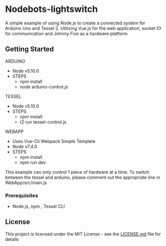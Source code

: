 # Nodebots-lightswitch

A simple example of using Node.js to create a connected system for Arduino Uno and Tessel 2. Utilizing Vue.js for the web application, socket IO for communication and Johnny Five as a hardware platform.

## Getting Started

ARDUINO
- Node v5.10.0
- STEPS
	- npm install
	- node arduino-control.js

TESSEL
- Node v5.10.0
- STEPS
	- npm install
	- t2 run tessel-control.js


WEBAPP
- Uses Vue-Cli Webpack Simple Template
- Node v7.4.0
- STEPS
	- npm install
	- npm run dev


This example can only control 1 piece of hardware at a time. To switch between the tessel and arduino, please comment out the appropriate line in WebApp/src/main.js

### Prerequisites

- Node.js, npm , Tessel CLI


## License

This project is licensed under the MIT License - see the [LICENSE.md](LICENSE.md) file for details

